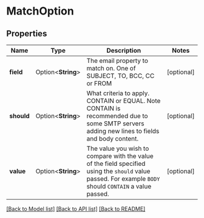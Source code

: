 # MatchOption

## Properties

| Name       | Type               | Description                                                                                                                                              | Notes      |
| ---------- | ------------------ | -------------------------------------------------------------------------------------------------------------------------------------------------------- | ---------- |
| **field**  | Option<**String**> | The email property to match on. One of SUBJECT, TO, BCC, CC or FROM                                                                                      | [optional] |
| **should** | Option<**String**> | What criteria to apply. CONTAIN or EQUAL. Note CONTAIN is recommended due to some SMTP servers adding new lines to fields and body content.              | [optional] |
| **value**  | Option<**String**> | The value you wish to compare with the value of the field specified using the `should` value passed. For example `BODY` should `CONTAIN` a value passed. | [optional] |

[[Back to Model list]](../README#documentation-for-models) [[Back to API list]](../README#documentation-for-api-endpoints) [[Back to README]](../README)
